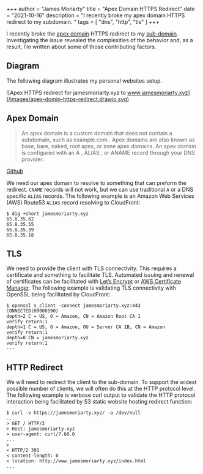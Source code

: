 +++
author = "James Moriarty"
title = "Apex Domain HTTPS Redirect"
date = "2021-10-16"
description = "I recently broke my apex domain HTTPS redirect to my subdomain. "
tags = [
  "dns",
  "http",
  "tls"
]
+++

I recently broke the [apex domain](https://jamesmoriarty.xyz) HTTPS redirect to my [sub-domain](https://www.jamesmoriarty.xyz). Investigating the issue revealed the complexities of the behavior and, as a result, I’m written about some of those contributing factors.

## Diagram

The following diagram illustrates my personal websites setup.

![Apex HTTPS redirect for jamesmoriarty.xyz to www.jamesmoriarty.xyz](/images/apex-domin-https-redirect.drawio.svg)


## Apex Domain

> An apex domain is a custom domain that does not contain a subdomain, such as example.com . Apex domains are also known as base, bare, naked, root apex, or zone apex domains. An apex domain is configured with an A , ALIAS , or ANAME record through your DNS provider.

[Github](https://docs.github.com/en/pages/configuring-a-custom-domain-for-your-github-pages-site/about-custom-domains-and-github-pages#using-an-apex-domain-for-your-github-pages-site)

We need our apex domain to resolve to something that can preform the redirect. `CNAME` records will not work, but we can use traditional `A` or a DNS specific `ALIAS` records. The following example is an Amazon Web Services (AWS) Route53 `ALIAS` record resolving to CloudFront:

```
$ dig +short jamesmoriarty.xyz
65.8.35.62
65.8.35.55
65.8.35.39
65.8.35.18
```

## TLS

We need to provide the client with TLS connectivity. This requires a certificate and something to facilitate TLS. Automated issuing and renewal of certificates can be facilitated with [Let’s Encrypt](https://letsencrypt.org/) or [AWS Certificate Manager](https://aws.amazon.com/certificate-manager/). The following example is validating TLS connectivity with OpenSSL being facilitated by CloudFront:

```
$ openssl s_client -connect jamesmoriarty.xyz:443
CONNECTED(00000190)
depth=2 C = US, O = Amazon, CN = Amazon Root CA 1
verify return:1
depth=1 C = US, O = Amazon, OU = Server CA 1B, CN = Amazon
verify return:1
depth=0 CN = jamesmoriarty.xyz
verify return:1
---
```

## HTTP Redirect

We will need to redirect the client to the sub-domain. To support the widest possible number of clients, we will often do this at the HTTP protocol level. The following example is verbose curl output to validate the HTTP protocol interaction being facilitated by S3 static website hosting redirect function:

```
$ curl -v https://jamesmoriarty.xyz/ -o /dev/null
...
> GET / HTTP/2
> Host: jamesmoriarty.xyz
> user-agent: curl/7.68.0
...
>
< HTTP/2 301
< content-length: 0
< location: http://www.jamesmoriarty.xyz/index.html
...
```
